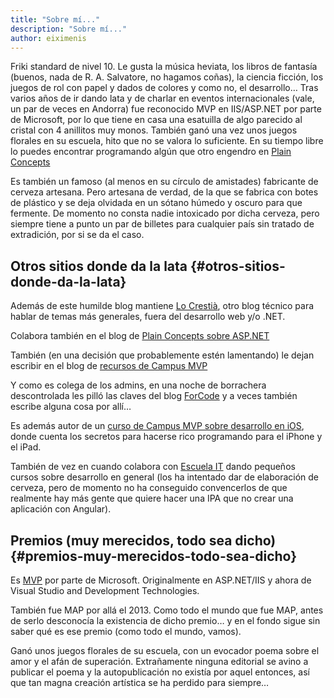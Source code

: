 ```yaml
---
title: "Sobre mí..."
description: "Sobre mí..."
author: eiximenis
---
```


Friki standard de nivel 10. Le gusta la música heviata, los libros de fantasía (buenos, nada de R. A. Salvatore, no hagamos coñas), la ciencia ficción, los juegos de rol con papel y dados de colores y como no, el desarrollo… Tras varios años de ir dando lata y de charlar en eventos internacionales (vale, un par de veces en Andorra) fue reconocido MVP en IIS/ASP.NET por parte de Microsoft, por lo que tiene en casa una esatuilla de algo parecido al cristal con 4 anillitos muy monos. También ganó una vez unos juegos florales en su escuela, hito que no se valora lo suficiente. En su tiempo libre lo puedes encontrar programando algún que otro engendro en [Plain Concepts][1]
  
Es también un famoso (al menos en su círculo de amistades) fabricante de cerveza artesana. Pero artesana de verdad, de la que se fabrica con botes de plástico y se deja olvidada en un sótano húmedo y oscuro para que fermente. De momento no consta nadie intoxicado por dicha cerveza, pero siempre tiene a punto un par de billetes para cualquier país sin tratado de extradición, por si se da el caso.

## Otros sitios donde da la lata {#otros-sitios-donde-da-la-lata}

Además de este humilde blog mantiene [Lo Crestià][2], otro blog técnico para hablar de temas más generales, fuera del desarrollo web y/o .NET.
  
Colabora también en el blog de [Plain Concepts sobre ASP.NET][3]
  
También (en una decisión que probablemente estén lamentando) le dejan escribir en el blog de [recursos de Campus MVP][4]
  
Y como es colega de los admins, en una noche de borrachera descontrolada les pilló las claves del blog [ForCode][5] y a veces también escribe alguna cosa por allí…
  
Es además autor de un [curso de Campus MVP sobre desarrollo en iOS][6], donde cuenta los secretos para hacerse rico programando para el iPhone y el iPad.
  
También de vez en cuando colabora con [Escuela IT][7] dando pequeños cursos sobre desarrollo en general (los ha intentado dar de elaboración de cerveza, pero de momento no ha conseguido convencerlos de que realmente hay más gente que quiere hacer una IPA que no crear una aplicación con Angular).

## Premios (muy merecidos, todo sea dicho) {#premios-muy-merecidos-todo-sea-dicho}

Es [MVP][8] por parte de Microsoft. Originalmente en ASP.NET/IIS y ahora de Visual Studio and Development Technologies.
  
También fue MAP por allá el 2013. Como todo el mundo que fue MAP, antes de serlo desconocía la existencia de dicho premio… y en el fondo sigue sin saber qué es ese premio (como todo el mundo, vamos).
  
Ganó unos juegos florales de su escuela, con un evocador poema sobre el amor y el afán de superación. Extrañamente ninguna editorial se avino a publicar el poema y la autopublicación no existía por aquel entonces, así que tan magna creación artística se ha perdido para siempre…

 [1]: http://www.plainconcepts.com/
 [2]: http://eiximenis.github.io
 [3]: http://blogs.plainconcepts.com/aspnetspain/
 [4]: http://campusmvp.com/recursos
 [5]: http://www.forcode.es/
 [6]: http://www.campusmvp.es/catalogo/Product-Desarrollador-profesional-de-aplicaciones-m%C3%B3viles-iOS-para-iPhone-iPad-con-Swift-y-Objective-C_221.aspx
 [7]: http://escuela.it/
 [8]: https://mvp.microsoft.com/es-es/PublicProfile/4039791?fullName=Eduard%20Tom%C3%A1s%20i%20Avellana
